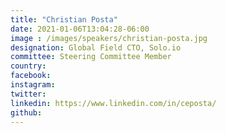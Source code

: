 ```yaml
---
title: "Christian Posta"
date: 2021-01-06T13:04:28-06:00
image : /images/speakers/christian-posta.jpg
designation: Global Field CTO, Solo.io 
committee: Steering Committee Member
country: 
facebook: 
instagram: 
twitter: 
linkedin: https://www.linkedin.com/in/ceposta/
github: 
---
```




